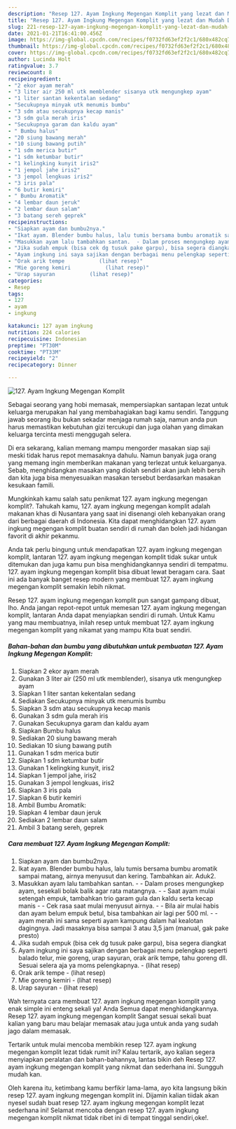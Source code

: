 ```yaml
---
description: "Resep 127. Ayam Ingkung Megengan Komplit yang lezat dan Mudah Dibuat"
title: "Resep 127. Ayam Ingkung Megengan Komplit yang lezat dan Mudah Dibuat"
slug: 221-resep-127-ayam-ingkung-megengan-komplit-yang-lezat-dan-mudah-dibuat
date: 2021-01-21T16:41:00.456Z
image: https://img-global.cpcdn.com/recipes/f0732fd63ef2f2c1/680x482cq70/127-ayam-ingkung-megengan-komplit-foto-resep-utama.jpg
thumbnail: https://img-global.cpcdn.com/recipes/f0732fd63ef2f2c1/680x482cq70/127-ayam-ingkung-megengan-komplit-foto-resep-utama.jpg
cover: https://img-global.cpcdn.com/recipes/f0732fd63ef2f2c1/680x482cq70/127-ayam-ingkung-megengan-komplit-foto-resep-utama.jpg
author: Lucinda Holt
ratingvalue: 3.7
reviewcount: 8
recipeingredient:
- "2 ekor ayam merah"
- "3 liter air 250 ml utk memblender sisanya utk mengungkep ayam"
- "1 liter santan kekentalan sedang"
- "Secukupnya minyak utk menumis bumbu"
- "3 sdm atau secukupnya kecap manis"
- "3 sdm gula merah iris"
- "Secukupnya garam dan kaldu ayam"
- " Bumbu halus"
- "20 siung bawang merah"
- "10 siung bawang putih"
- "1 sdm merica butir"
- "1 sdm ketumbar butir"
- "1 kelingking kunyit iris2"
- "1 jempol jahe iris2"
- "3 jempol lengkuas iris2"
- "3 iris pala"
- "6 butir kemiri"
- " Bumbu Aromatik"
- "4 lembar daun jeruk"
- "2 lembar daun salam"
- "3 batang sereh geprek"
recipeinstructions:
- "Siapkan ayam dan bumbu2nya."
- "Ikat ayam. Blender bumbu halus, lalu tumis bersama bumbu aromatik sampai matang, airnya menyusut dan kering. Tambahkan air. Aduk2."
- "Masukkan ayam lalu tambahkan santan.  - Dalam proses mengungkep ayam, sesekali bolak balik agar rata matangnya. - Saat ayam mulai setengah empuk, tambahkan trio garam gula dan kaldu serta kecap manis - Cek rasa saat mulai menyusut airnya.  - Bila air mulai habis dan ayam belum empuk betul, bisa tambahkan air lagi per 500 ml. - ayam merah ini sama seperti ayam kampung dalam hal kealotan dagingnya. Jadi masaknya bisa sampai 3 atau 3,5 jam (manual, gak pake presto)"
- "Jika sudah empuk (bisa cek dg tusuk pake garpu), bisa segera diangkat"
- "Ayam ingkung ini saya sajikan dengan berbagai menu pelengkap seperti balado telur, mie goreng, urap sayuran, orak arik tempe, tahu goreng dll. Sesuai selera aja ya moms pelengkapnya.           (lihat resep)"
- "Orak arik tempe           (lihat resep)"
- "Mie goreng kemiri           (lihat resep)"
- "Urap sayuran           (lihat resep)"
categories:
- Resep
tags:
- 127
- ayam
- ingkung

katakunci: 127 ayam ingkung 
nutrition: 224 calories
recipecuisine: Indonesian
preptime: "PT30M"
cooktime: "PT33M"
recipeyield: "2"
recipecategory: Dinner

---
```



![127. Ayam Ingkung Megengan Komplit](https://img-global.cpcdn.com/recipes/f0732fd63ef2f2c1/680x482cq70/127-ayam-ingkung-megengan-komplit-foto-resep-utama.jpg)

Sebagai seorang yang hobi memasak, mempersiapkan santapan lezat untuk keluarga merupakan hal yang membahagiakan bagi kamu sendiri. Tanggung jawab seorang ibu bukan sekadar menjaga rumah saja, namun anda pun harus memastikan kebutuhan gizi tercukupi dan juga olahan yang dimakan keluarga tercinta mesti menggugah selera.

Di era  sekarang, kalian memang mampu mengorder masakan siap saji meski tidak harus repot memasaknya dahulu. Namun banyak juga orang yang memang ingin memberikan makanan yang terlezat untuk keluarganya. Sebab, menghidangkan masakan yang diolah sendiri akan jauh lebih bersih dan kita juga bisa menyesuaikan masakan tersebut berdasarkan masakan kesukaan famili. 



Mungkinkah kamu salah satu penikmat 127. ayam ingkung megengan komplit?. Tahukah kamu, 127. ayam ingkung megengan komplit adalah makanan khas di Nusantara yang saat ini disenangi oleh kebanyakan orang dari berbagai daerah di Indonesia. Kita dapat menghidangkan 127. ayam ingkung megengan komplit buatan sendiri di rumah dan boleh jadi hidangan favorit di akhir pekanmu.

Anda tak perlu bingung untuk mendapatkan 127. ayam ingkung megengan komplit, lantaran 127. ayam ingkung megengan komplit tidak sukar untuk ditemukan dan juga kamu pun bisa menghidangkannya sendiri di tempatmu. 127. ayam ingkung megengan komplit bisa dibuat lewat beragam cara. Saat ini ada banyak banget resep modern yang membuat 127. ayam ingkung megengan komplit semakin lebih nikmat.

Resep 127. ayam ingkung megengan komplit pun sangat gampang dibuat, lho. Anda jangan repot-repot untuk memesan 127. ayam ingkung megengan komplit, lantaran Anda dapat menyiapkan sendiri di rumah. Untuk Kamu yang mau membuatnya, inilah resep untuk membuat 127. ayam ingkung megengan komplit yang nikamat yang mampu Kita buat sendiri.

<!--inarticleads1-->

##### Bahan-bahan dan bumbu yang dibutuhkan untuk pembuatan 127. Ayam Ingkung Megengan Komplit:

1. Siapkan 2 ekor ayam merah
1. Gunakan 3 liter air (250 ml utk memblender), sisanya utk mengungkep ayam
1. Siapkan 1 liter santan kekentalan sedang
1. Sediakan Secukupnya minyak utk menumis bumbu
1. Siapkan 3 sdm atau secukupnya kecap manis
1. Gunakan 3 sdm gula merah iris
1. Gunakan Secukupnya garam dan kaldu ayam
1. Siapkan  Bumbu halus
1. Sediakan 20 siung bawang merah
1. Sediakan 10 siung bawang putih
1. Gunakan 1 sdm merica butir
1. Siapkan 1 sdm ketumbar butir
1. Gunakan 1 kelingking kunyit, iris2
1. Siapkan 1 jempol jahe, iris2
1. Gunakan 3 jempol lengkuas, iris2
1. Siapkan 3 iris pala
1. Siapkan 6 butir kemiri
1. Ambil  Bumbu Aromatik:
1. Siapkan 4 lembar daun jeruk
1. Sediakan 2 lembar daun salam
1. Ambil 3 batang sereh, geprek




<!--inarticleads2-->

##### Cara membuat 127. Ayam Ingkung Megengan Komplit:

1. Siapkan ayam dan bumbu2nya.
1. Ikat ayam. Blender bumbu halus, lalu tumis bersama bumbu aromatik sampai matang, airnya menyusut dan kering. Tambahkan air. Aduk2.
1. Masukkan ayam lalu tambahkan santan.  - - Dalam proses mengungkep ayam, sesekali bolak balik agar rata matangnya. - - Saat ayam mulai setengah empuk, tambahkan trio garam gula dan kaldu serta kecap manis - - Cek rasa saat mulai menyusut airnya.  - - Bila air mulai habis dan ayam belum empuk betul, bisa tambahkan air lagi per 500 ml. - - ayam merah ini sama seperti ayam kampung dalam hal kealotan dagingnya. Jadi masaknya bisa sampai 3 atau 3,5 jam (manual, gak pake presto)
1. Jika sudah empuk (bisa cek dg tusuk pake garpu), bisa segera diangkat
1. Ayam ingkung ini saya sajikan dengan berbagai menu pelengkap seperti balado telur, mie goreng, urap sayuran, orak arik tempe, tahu goreng dll. Sesuai selera aja ya moms pelengkapnya. -           (lihat resep)
1. Orak arik tempe -           (lihat resep)
1. Mie goreng kemiri -           (lihat resep)
1. Urap sayuran -           (lihat resep)




Wah ternyata cara membuat 127. ayam ingkung megengan komplit yang enak simple ini enteng sekali ya! Anda Semua dapat menghidangkannya. Resep 127. ayam ingkung megengan komplit Sangat sesuai sekali buat kalian yang baru mau belajar memasak atau juga untuk anda yang sudah jago dalam memasak.

Tertarik untuk mulai mencoba membikin resep 127. ayam ingkung megengan komplit lezat tidak rumit ini? Kalau tertarik, ayo kalian segera menyiapkan peralatan dan bahan-bahannya, lantas bikin deh Resep 127. ayam ingkung megengan komplit yang nikmat dan sederhana ini. Sungguh mudah kan. 

Oleh karena itu, ketimbang kamu berfikir lama-lama, ayo kita langsung bikin resep 127. ayam ingkung megengan komplit ini. Dijamin kalian tiidak akan nyesel sudah buat resep 127. ayam ingkung megengan komplit lezat sederhana ini! Selamat mencoba dengan resep 127. ayam ingkung megengan komplit nikmat tidak ribet ini di tempat tinggal sendiri,oke!.

